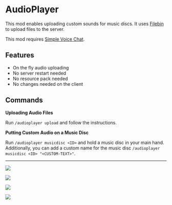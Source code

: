# AudioPlayer

This mod enables uploading custom sounds for music discs.
It uses [Filebin](https://github.com/espebra/filebin2/) to upload files to the server.

This mod requires [Simple Voice Chat](https://www.curseforge.com/minecraft/mc-mods/simple-voice-chat).

## Features

- On the fly audio uploading
- No server restart needed
- No resource pack needed
- No changes needed on the client

## Commands

**Uploading Audio Files**

Run `/audioplayer upload` and follow the instructions.

**Putting Custom Audio on a Music Disc**

Run `/audioplayer musicdisc <ID>` and hold a music disc in your main hand.
Additionally, you can add a custom name for the music disc `/audioplayer musicdisc <ID> "<CUSTOM-TEXT>"`.

---

![](https://user-images.githubusercontent.com/13237524/142997949-3c29fcf2-ed68-423a-9e7b-8c39c9560c8f.png)

![](https://user-images.githubusercontent.com/13237524/142997956-c7f0c2c2-dc61-43da-9165-92dfcad0d117.png)

![](https://user-images.githubusercontent.com/13237524/142997959-9120d038-4ee6-45bb-8815-2179884ef958.png)

![](https://user-images.githubusercontent.com/13237524/142997963-448d61f4-ba59-4082-a733-6aa06d802a6e.png)
